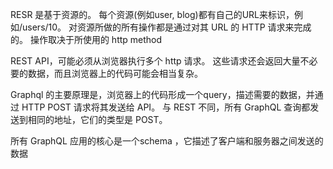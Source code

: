  
 RESR 是基于资源的。 
 每个资源(例如user, blog)都有自己的URL来标识，例如/users/10。 
 对资源所做的所有操作都是通过对其 URL 的 HTTP 请求来完成的。 操作取决于所使用的 http method


 REST API，可能必须从浏览器执行多个 http 请求。 这些请求还会返回大量不必要的数据，而且浏览器上的代码可能会相当复杂。

 Graphql 的主要原理是，浏览器上的代码形成一个query，描述需要的数据，并通过 HTTP POST 请求将其发送给 API。 
 与 REST 不同，所有 GraphQL 查询都发送到相同的地址，它们的类型是 POST。


 所有 GraphQL 应用的核心是一个schema ，它描述了客户端和服务器之间发送的数据